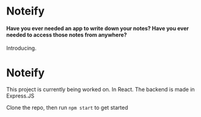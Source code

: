 # Noteify

#### Have you ever needed an app to write down your notes? Have you ever needed to access those notes from anywhere?
Introducing.

# Noteify

This project is currently being worked on. In React.
The backend is made in Express.JS

Clone the repo, then run `npm start` to get started
